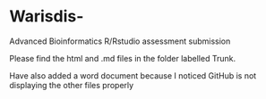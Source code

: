 # Warisdis-
Advanced Bioinformatics R/Rstudio assessment submission

Please find the html and .md files in the folder labelled Trunk.

Have also added a word document because I noticed GitHub is not displaying the other files properly
